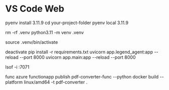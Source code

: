 # VS Code Web

pyenv install 3.11.9
cd your-project-folder
pyenv local 3.11.9

rm -rf .venv
python3.11 -m venv .venv

source .venv/bin/activate

deactivate
pip install -r requirements.txt
uvicorn app.legend_agent:app --reload --port 8000
uvicorn app.main:app --reload --port 8000

lsof -i :7071

func azure functionapp publish pdf-converter-func --python
docker build --platform linux/amd64 -t pdf-converter .

